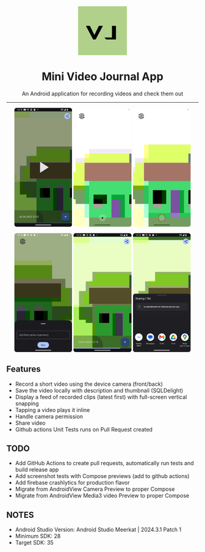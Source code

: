<div align="center">
    <img src="./misc/logo.png" width="128" style="display: block; margin: 0 auto"/>
    <h1>Mini Video Journal App</h1>
    <p>An Android application for recording videos and check them out</p>
</div>

---

<p align="center">
  <img src="./misc/HomeScreen.png" width="30%" />
  <img src="./misc/StartRecording.png" width="30%" />
  <img src="./misc/VideoRecording.png" width="30%" />
</p>

<p align="center">
  <img src="./misc/SaveRecordedVideo.png" width="30%" />
  <img src="./misc/VideoPlaying.png" width="30%" />
  <img src="./misc/ShareVideo.png" width="30%" />
</p>

## Features
- Record a short video using the device camera (front/back)
- Save the video locally with description and thumbnail (SQLDelight)
- Display a feed of recorded clips (latest first) with full-screen vertical snapping
- Tapping a video plays it inline
- Handle camera permission
- Share video
- Github actions Unit Tests runs on Pull Request created

## TODO
- Add GitHub Actions to create pull requests, automatically run tests and build release app
- Add screenshot tests with Compose previews (add to github actions)
- Add firebase crashlytics for production flavor
- Migrate from AndroidView Camera Preview to proper Compose
- Migrate from AndroidView Media3 video Preview to proper Compose

## NOTES
- Android Studio Version: Android Studio Meerkat | 2024.3.1 Patch 1
- Minimum SDK: 28
- Target SDK: 35